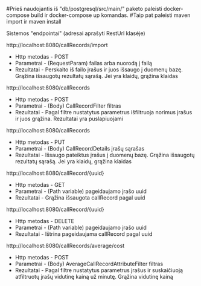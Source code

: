 #Prieš naudojantis iš "db/postgresql/src/main/" paketo paleisti docker-compose build ir docker-compose up komandas. 
#Taip pat paleisti maven import ir maven install

Sistemos "endpointai" (adresai aprašyti RestUrl klasėje)

http://localhost:8080/callRecords/import 
- Http metodas - POST
- Parametrai -  (RequestParam) failas arba nuorodą į failą
- Rezultatai - Perskaito iš failo įrašus ir juos išsaugo į duomenų bazę. Grąžina išsaugotų rezultatų sąrašą. Jei yra klaidų, grąžina klaidas

http://localhost:8080/callRecords
- Http metodas - POST
- Parametrai -  (Body) CallRecordFilter filtras
- Rezultatai - Pagal filtre nustatytus parametrus išfiltruoja norimus įrašus ir juos grąžina. Rezultatai yra puslapiuojami

http://localhost:8080/callRecords
- Http metodas - PUT
- Parametrai -  (Body) CallRecordDetails įrašų sąrašas
- Rezultatai - Išsaugo pateiktus įrašus į duomenų bazę. Grąžina išsaugotų rezultatų sąrašą. Jei yra klaidų, grąžina klaidas

http://localhost:8080/callRecord/{uuid}
- Http metodas - GET
- Parametrai -  (Path variable) pageidaujamo įrašo uuid
- Rezultatai - Grąžina išsaugota callRecord pagal uuid


http://localhost:8080/callRecord/{uuid}
- Http metodas - DELETE
- Parametrai -  (Path variable) pageidaujamo įrašo uuid
- Rezultatai - Ištrina pageidaujama callRecord pagal uuid

http://localhost:8080/callRecords/average/cost
- Http metodas - POST
- Parametrai -  (Body) AverageCallRecordAttributeFilter filtras
- Rezultatai - Pagal filtre nustatytus parametrus įrašus ir suskaičiuoją atfiltruotų įrašų vidutinę kainą už minutę. Grąžina vidutinę kainą
